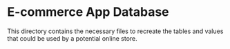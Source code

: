 # E-commerce App Database

This directory contains the necessary files to recreate the tables and values that could be used by a
potential online store.
